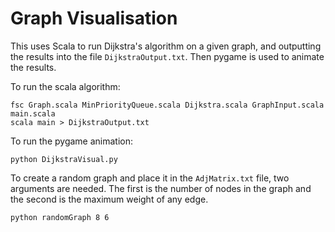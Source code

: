# Graph Visualisation

This uses Scala to run Dijkstra's algorithm on a given graph, and outputting the results into the file `DijkstraOutput.txt`. Then pygame is used to animate the results.

To run the scala algorithm:

```
fsc Graph.scala MinPriorityQueue.scala Dijkstra.scala GraphInput.scala main.scala
scala main > DijkstraOutput.txt
```

To run the pygame animation:

```
python DijkstraVisual.py
```

To create a random graph and place it in the `AdjMatrix.txt` file, two arguments are needed. The first is the number of nodes in the graph and the second is the maximum weight of any edge.

```
python randomGraph 8 6
```